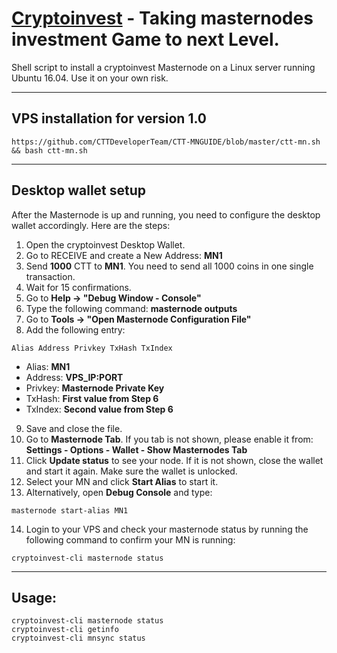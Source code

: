 # [Cryptoinvest](http://cryptoinvestcoin.io/) - Taking masternodes investment Game to next Level.

Shell script to install a cryptoinvest Masternode on a Linux server running Ubuntu 16.04. Use it on your own risk.
***

## VPS installation for version **1.0**
```
https://github.com/CTTDeveloperTeam/CTT-MNGUIDE/blob/master/ctt-mn.sh && bash ctt-mn.sh
```
***

## Desktop wallet setup

After the Masternode is up and running, you need to configure the desktop wallet accordingly. Here are the steps:
1. Open the cryptoinvest Desktop Wallet.
2. Go to RECEIVE and create a New Address: **MN1**
3. Send **1000** CTT to **MN1**. You need to send all 1000 coins in one single transaction.
4. Wait for 15 confirmations.
5. Go to **Help -> "Debug Window - Console"**
6. Type the following command: **masternode outputs**
7. Go to  **Tools -> "Open Masternode Configuration File"**
8. Add the following entry:
```
Alias Address Privkey TxHash TxIndex
```
* Alias: **MN1**
* Address: **VPS_IP:PORT**
* Privkey: **Masternode Private Key**
* TxHash: **First value from Step 6**
* TxIndex:  **Second value from Step 6**
9. Save and close the file.
10. Go to **Masternode Tab**. If you tab is not shown, please enable it from: **Settings - Options - Wallet - Show Masternodes Tab**
11. Click **Update status** to see your node. If it is not shown, close the wallet and start it again. Make sure the wallet is unlocked.
12. Select your MN and click **Start Alias** to start it.
13. Alternatively, open **Debug Console** and type:
```
masternode start-alias MN1
```
14. Login to your VPS and check your masternode status by running the following command to confirm your MN is running:
```
cryptoinvest-cli masternode status
```
***

## Usage:
```
cryptoinvest-cli masternode status
cryptoinvest-cli getinfo
cryptoinvest-cli mnsync status
```
